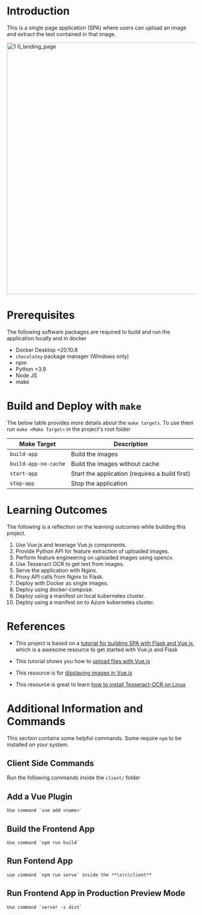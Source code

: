 # Introduction
This is a single page application (SPA) where users can upload an image and extract the text contained in that image.

<img width="670" alt="1 0_landing_page" src="https://user-images.githubusercontent.com/2443514/132050954-a82b8187-ff8c-4205-bac8-dd39b55c9695.png">

# Prerequisites
The following software packages are required to build and run the application locally and in docker

* Docker Desktop +20.10.8
* `chocolatey` package manager (Windows only)
* npm
* Python +3.9
* Node JS
* make

# Build and Deploy with `make`
The below table provides more details about the `make targets`. To use them run `make <Make Target>` in the project's root folder

| Make Target | Description |
|-------------|-------------|
| `build-app` | Build the images |
| `build-app-no-cache` | Build the images without cache |
| `start-app` | Start the application (requires a build first) |
| `stop-app` | Stop the application |


# Learning Outcomes
The following is a reflection on the learning outcomes while building this project.

1. Use Vue.js and leverage Vue.js components.
2. Provide Python API for feature extraction of uploaded images.
3. Perform feature engineering on uploaded images using opencv.
4. Use Tesseract OCR to get text from images.
5. Serve the application with Nginx.
6. Proxy API calls from Nginx to Flask.
7. Deploy with Docker as single images.
8. Deploy using docker-compose.
9. Deploy using a manifest on local kubernetes cluster.
10. Deploy using a manifest on to Azure kubernetes cluster.

# References
* This project is based on a [tutorial for building SPA with Flask and Vue.js](https://testdriven.io/blog/developing-a-single-page-app-with-flask-and-vuejs/), which is a awesome resource to get started with Vue.js and Flask

* This tutorial shows you how to [upload files with Vue.js](https://masteringjs.io/tutorials/vue/file-upload)

* This resource is for [displaying images in Vue.js](https://stackoverflow.com/questions/45071661/how-can-i-display-image-by-image-uploaded-on-the-vue-component)

* This resource is great to learn [how to install Tesseract-OCR on Linux](https://linuxhint.com/install-tesseract-ocr-linux/)

# Additional Information and Commands
This section contains some helpful commands. Some require `npm` to be installed on your system.

## Client Side Commands
Run the following commands inside the `client/` folder

## Add a Vue Plugin

    Use command `vue add <name>`

## Build the Frontend App

    Use command `npm run build`

## Run Fontend App

    use command `npm run serve` inside the **\src\client**

## Run Frontend App in Production Preview Mode

    Use command `server -s dist`
